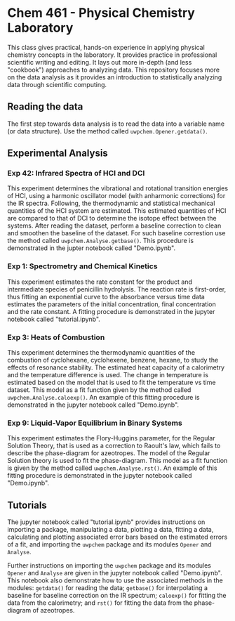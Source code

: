 # Chem 461 - Physical Chemistry Laboratory
This class gives practical, hands-on experience in applying physical chemistry
concepts in the laboratory. It provides practice in professional scientific
writing and editing. It lays out more in-depth (and less "cookbook") approaches
to analyzing data. This repository focuses more on the data analysis as it
provides an introduction to statistically analyzing data through scientific
computing.

## Reading the data

The first step towards data analysis is to read the data into a variable name 
(or data structure). Use the method called `uwpchem.Opener.getdata()`.

## Experimental Analysis

### Exp 42: Infrared Spectra of HCl and DCl
This experiment determines the vibrational and rotational transition energies
of HCl, using a harmonic oscillator model (with anharmonic corrections) for the
IR spectra. Following, the thermodynamic and statistical mechanical quantities 
of the HCl system are estimated. This estimated quantities of HCl are compared
to that of DCl to determine the isotope effect between the systems. After
reading the dataset, perform a baseline correction to clean and smoothen the
baseline of the dataset. For such baseline correstion use the method called 
`uwpchem.Analyse.getbase()`. This procedure is demonstrated in the jupter
notebook called "Demo.ipynb".

### Exp 1: Spectrometry and Chemical Kinetics
This experiment estimates the rate constant for the product and intermediate
species of penicillin hydrolysis. The reaction rate is first-order, thus
fitting an exponential curve to the absorbance versus time data estimates
the parameters of the initial concentration, final concentration and the rate
constant. A fitting procedure is demonstrated in the jupyter notebook called 
"tutorial.ipynb".

### Exp 3: Heats of Combustion
This experiment determines the thermodynamic quantities of the combustion of
cyclohexane, cyclohexene, benzene, hexane, to study the effects of resonance
stability. The estimated heat capacity of a calorimetry and the temperature
difference is used. The change in temperature is estimated based on the model
that is used to fit the temperature vs time dataset. This model as a fit
function given by the method called `uwpchem.Analyse.caloexp()`. An example of 
this fitting procedure is demonstrated in the jupyter notebook called
"Demo.ipynb".

### Exp 9: Liquid-Vapor Equilibrium in Binary Systems
This experiment estimates the Flory-Huggins parameter, for the Regular
Solution Theory, that is used as a correction to Raoult's law, which fails to
describe the phase-diagram for azeotropes. The model of the Regular Solution
theory is used to fit the phase-diagram. This model as a fit function is given
by the method called `uwpchem.Analyse.rst()`. An example of this fitting
procedure is demonstrated in the jupyter notebook called "Demo.ipynb".

## Tutorials
The jupyter notebook called "tutorial.ipynb" provides instructions on importing
a package, manipulating a data, plotting a data, fitting a data, calculating
and plotting associated error bars based on the estimated errors of a fit,
and importing the `uwpchem` package and its modules `Opener` and `Analyse`.

Further instructions on importing the `uwpchem` package and its modules
`Opener` and `Analyse` are given in the jupyter notebook called "Demo.ipynb".
This notebook also demonstrate how to use the associated methods in the
modules: `getdata()` for reading the data; `getbase()` for interpolating a
baseline for baseline correction on the IR spectrum; `caloexp()` for fitting 
the data from the calorimetry; and `rst()` for fitting the data from the
phase-diagram of azeotropes.

<!--- 
## Outline for Chem461 Winter Quarter
### Tasks
    1. Set up github page
    2. Set up and test-install environment: miniconda, jupyter notebook
    3. Translate the following matlab codes:
        a. codes for readind data file
            i. get_OO_Data.m
            ii. get_Putty_Data.m
            iii. get_Text_Data.m
        b. code for Exp. 3
            i. CaloExp.m
        c. code for Exp. 9
            i. RST_Exp9.m
            ii. Find_T.m
        d. code for Exp. 42
            i. GetBase.m
        e. code for Exp. 1
            i. BlockAvgM.m
        f. code for Tutorials
            i. Zlstsq.m
    4. Translate the following documents for python:
        a. Experiment 42 Analyze Data.pdf
        b. Week 1 Tutorial.pdf
        c. Weak 2 Tutorial.pdf
        d. Week 3 Tutorial.pdf
### Time Allocated for Tasks
    Week 1: Orientation, set hours
    Week 2: Make outline, do Task 1
    Week 3: do Task 2 // Task 4a - with Sarah's help
    Week 4: do Task 3a // Task 4a (with Sarah's help)
    Week 5: do Task 3b // Task 4b (with Sarah's help)
    Week 6: do Task 3c // Task 4b (with Sarah's help) 
    Week 7: do Task 3d // Task 4c (with Sarah's help)
    Week 8: do Task 3e // Task 4c (with Sarah's help)
    Week 9: do Task 3f // Task 4d (with Sarah's help)
-->
